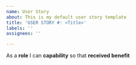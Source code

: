 ```yaml
---
name: User Story
about: This is my default user story template
title: 'USER STORY #: <Title>'
labels: ''
assignees: ''

---
```


As a **role** I can **capability** so that **received benefit**
